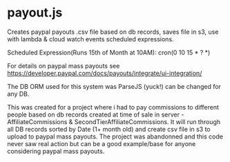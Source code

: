 # payout.js
Creates paypal payouts .csv file based on db records, saves file in s3, use with lambda &amp; cloud watch events scheduled expressions.

Scheduled Expression(Runs 15th of Month at 10AM): cron(0 10 15 * ? *)

For details on paypal mass payouts see https://developer.paypal.com/docs/payouts/integrate/ui-integration/ 

The DB ORM used for this system was ParseJS (yuck!) can be changed for any DB. 

This was created for a project where i had to pay commissions to different people based on db records created at time of sale in server - AffiliateCommissions & SecondTierAffiliateCommissions. It will run through all DB records sorted by Date (1+ month old) and create csv file in s3 to upload to paypal mass payouts. The project was abandonned and this code never saw real action but can be a good example/base for anyone considering paypal mass payouts.
